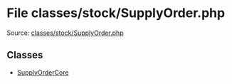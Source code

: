 File classes/stock/SupplyOrder.php
=========

Source: [classes/stock/SupplyOrder.php](https://github.com/PrestaShop/PrestaShop/blob/1.6.0.14/classes/stock/SupplyOrder.php)


Classes
-------

* [SupplyOrderCore](class.SupplyOrderCore.md)

